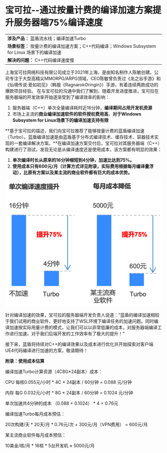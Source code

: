 # **宝可拉--通过按量计费的编译加速方案提升服务器端75%编译速度**

||
|:-|
|**涉及产品：** 蓝盾流水线；编译加速Turbo|
|**场景标签：** 按量计费的编译加速方案；C++代码编译；Windows Subsystem for Linux 场景下的编译加速|
|**解决的问题：**  C++代码编译速度慢|


上海宝可拉网络科技有限公司成立于2021年上海，是由知名制作人陈敏创建。公司专注于大型高精尖MMORPG/ARPG领域，CEO陈敏曾负责过《龙之谷手游》和《仙境传说·爱如初见》（韩服《RagnarokOringin》）手游，有着连续两款成功的爆款项目经验。
在与宝可拉的沟通中我们了解到，随着开发进度推进，宝可拉在服务器端的开发效率开始逐渐受到了编译效率的影响：
1. 服务器端（C++）单次全量编译耗时近16分钟，**编译期间占用开发机资源**
2. 市场上主流的**商业编译加速软件的软件授权费用高**，**对于Windows Subsystem for Linux场景下的编译加速支持有限**


**基于宝可拉的描述，我们向宝可拉推荐了能够按量计费的蓝盾编译加速（Turbo）。蓝盾编译加速是由蓝盾基于分布式编译技术、缓存技术、容器技术实现的一套编译解决方案。**在编译加速方案交付后，宝可拉对其服务器端（C++）构建进行了测试，发现无论是从编译速度还是使用成本，该方案都有明显的效果：
1. **单次编译时长从原来的16分钟缩短到4分钟，加速比达到75%。**
2. **使用成本只有600元/月（计算方式详见附录，实际费用根据每月编译量浮动），比原有方案以及某主流的商业软件都有巨大的成本优势。**

![](/./.gitbook/assets/image-casestudy-bokura1.png)

针对编译加速的效果，宝可拉的服务器端开发负责人说道：“蓝盾的编译加速相较于我们试用的商业软件，更好地支持了WSL环境下编译任务的加速问题。同时编译加速按实际用量计费的模式，让我们可以以非常低廉的成本，对服务器端编译工作进行加速，对于我们后端开发的工作效率有了极大的提升！”

接下来，蓝盾将持续对C++的编译效果以及成本进行优化并开始探索对客户端UE4代码编译进行加速的方案，敬请期待！



**附录：使用成本估算**

编译加速Turbo计算资源（4C8G*24副本）成本：

CPU 每核0.055元/小时 * 4C * 24副本 / 60分钟 = 0.088 元/分钟

内存 每G 0.032元/小时 * 8G * 24副本 / 60分钟 = 0.1024 元/分钟

单次加速共4分钟的成本 （0.088 + 0.1024） * 4 = 0.76元 

编译加速Turbo每月成本预估：

20次构建/天  * 20天/月 * 0.76元/次 + 300元/月（VPN费用） =  600元/月

某主流商业软件每月成本预估：

10美金/核/月 * 16核 * 5台开发机 ≈ 5000元/月